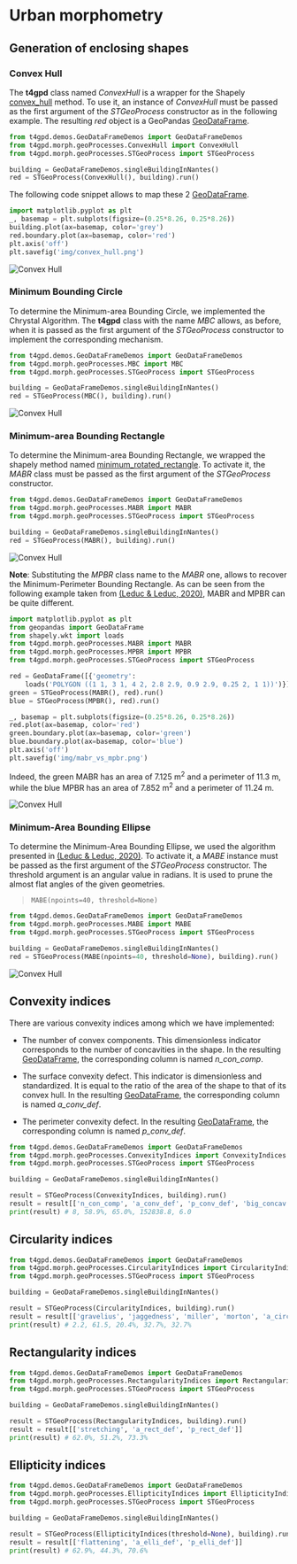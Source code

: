 # Urban morphometry
## Generation of enclosing shapes
### Convex Hull

The **t4gpd** class named _ConvexHull_ is a wrapper for the Shapely
[convex_hull](https://shapely.readthedocs.io/en/stable/manual.html?highlight=convex%20hull#object.convex_hull)
method. To use it, an instance of _ConvexHull_ must be passed as the
first argument of the _STGeoProcess_ constructor as in the following
example. The resulting _red_ object is a GeoPandas
[GeoDataFrame](https://geopandas.org/docs/reference/api/geopandas.GeoDataFrame.html?highlight=geodataframe#geopandas.GeoDataFrame).

```python
from t4gpd.demos.GeoDataFrameDemos import GeoDataFrameDemos
from t4gpd.morph.geoProcesses.ConvexHull import ConvexHull
from t4gpd.morph.geoProcesses.STGeoProcess import STGeoProcess

building = GeoDataFrameDemos.singleBuildingInNantes()
red = STGeoProcess(ConvexHull(), building).run()
```

The following code snippet allows to map these 2
[GeoDataFrame](https://geopandas.org/docs/reference/api/geopandas.GeoDataFrame.html?highlight=geodataframe#geopandas.GeoDataFrame).

```python
import matplotlib.pyplot as plt
_, basemap = plt.subplots(figsize=(0.25*8.26, 0.25*8.26))
building.plot(ax=basemap, color='grey')
red.boundary.plot(ax=basemap, color='red')
plt.axis('off')
plt.savefig('img/convex_hull.png')
```

![Convex Hull](img/convex_hull.png)

### Minimum Bounding Circle

To determine the Minimum-area Bounding Circle, we implemented the
Chrystal Algorithm. The **t4gpd** class with the name _MBC_ allows, as
before, when it is passed as the first argument of the _STGeoProcess_
constructor to implement the corresponding mechanism.

```python
from t4gpd.demos.GeoDataFrameDemos import GeoDataFrameDemos
from t4gpd.morph.geoProcesses.MBC import MBC
from t4gpd.morph.geoProcesses.STGeoProcess import STGeoProcess

building = GeoDataFrameDemos.singleBuildingInNantes()
red = STGeoProcess(MBC(), building).run()
```

![Convex Hull](img/mbc.png)

### Minimum-area Bounding Rectangle

To determine the Minimum-area Bounding Rectangle, we wrapped the
shapely method named
[minimum_rotated_rectangle](https://shapely.readthedocs.io/en/latest/manual.html?highlight=minimum_rotated_rectangle#object.minimum_rotated_rectangle). To
activate it, the _MABR_ class must be passed as the first argument of
the _STGeoProcess_ constructor.

```python
from t4gpd.demos.GeoDataFrameDemos import GeoDataFrameDemos
from t4gpd.morph.geoProcesses.MABR import MABR
from t4gpd.morph.geoProcesses.STGeoProcess import STGeoProcess

building = GeoDataFrameDemos.singleBuildingInNantes()
red = STGeoProcess(MABR(), building).run()
```
![Convex Hull](img/mabr.png)

**Note**: Substituting the _MPBR_ class name to the _MABR_ one, allows
  to recover the Minimum-Perimeter Bounding Rectangle. As can be seen
  from the following example taken from [(Leduc &amp; Leduc,
  2020)](https://doi.org/10.1080/13658816.2020.1800017), MABR and MPBR
  can be quite different.

```python
import matplotlib.pyplot as plt
from geopandas import GeoDataFrame
from shapely.wkt import loads
from t4gpd.morph.geoProcesses.MABR import MABR
from t4gpd.morph.geoProcesses.MPBR import MPBR
from t4gpd.morph.geoProcesses.STGeoProcess import STGeoProcess

red = GeoDataFrame([{'geometry': 
	loads('POLYGON ((1 1, 3 1, 4 2, 2.8 2.9, 0.9 2.9, 0.25 2, 1 1))')}])
green = STGeoProcess(MABR(), red).run()
blue = STGeoProcess(MPBR(), red).run()

_, basemap = plt.subplots(figsize=(0.25*8.26, 0.25*8.26))
red.plot(ax=basemap, color='red')
green.boundary.plot(ax=basemap, color='green')
blue.boundary.plot(ax=basemap, color='blue')
plt.axis('off')
plt.savefig('img/mabr_vs_mpbr.png')
```

Indeed, the green MABR has an area of 7.125 m<sup>2</sup> and a
perimeter of 11.3 m, while the blue MPBR has an area of 7.852
m<sup>2</sup> and a perimeter of 11.24 m.

![Convex Hull](img/mabr_vs_mpbr.png)

### Minimum-Area Bounding Ellipse

To determine the Minimum-Area Bounding Ellipse, we used the algorithm
presented in [(Leduc &amp; Leduc,
  2020)](https://doi.org/10.1080/13658816.2020.1800017). To activate it, a
_MABE_ instance must be passed as the first argument of the
_STGeoProcess_ constructor. The threshold argument is an angular value
in radians. It is used to prune the almost flat angles of the given
geometries.

> `MABE(npoints=40, threshold=None)`

```python
from t4gpd.demos.GeoDataFrameDemos import GeoDataFrameDemos
from t4gpd.morph.geoProcesses.MABE import MABE
from t4gpd.morph.geoProcesses.STGeoProcess import STGeoProcess

building = GeoDataFrameDemos.singleBuildingInNantes()
red = STGeoProcess(MABE(npoints=40, threshold=None), building).run()
```

![Convex Hull](img/mabe.png)

## Convexity indices

There are various convexity indices among which we have implemented:

  * The number of convex components. This dimensionless indicator
    corresponds to the number of concavities in the shape. In the
    resulting
    [GeoDataFrame](https://geopandas.org/docs/reference/api/geopandas.GeoDataFrame.html?highlight=geodataframe#geopandas.GeoDataFrame),
    the corresponding column is named _n_con_comp_.

  * The surface convexity defect. This indicator is dimensionless and
    standardized. It is equal to the ratio of the area of the shape to
    that of its convex hull. In the resulting
    [GeoDataFrame](https://geopandas.org/docs/reference/api/geopandas.GeoDataFrame.html?highlight=geodataframe#geopandas.GeoDataFrame),
    the corresponding column is named _a_conv_def_.

  * The perimeter convexity defect. In the resulting
    [GeoDataFrame](https://geopandas.org/docs/reference/api/geopandas.GeoDataFrame.html?highlight=geodataframe#geopandas.GeoDataFrame),
    the corresponding column is named _p_conv_def_.

```python
from t4gpd.demos.GeoDataFrameDemos import GeoDataFrameDemos
from t4gpd.morph.geoProcesses.ConvexityIndices import ConvexityIndices
from t4gpd.morph.geoProcesses.STGeoProcess import STGeoProcess

building = GeoDataFrameDemos.singleBuildingInNantes()

result = STGeoProcess(ConvexityIndices, building).run()
result = result[['n_con_comp', 'a_conv_def', 'p_conv_def', 'big_concav', 'small_conc']]
print(result) # 8, 58.9%, 65.0%, 152838.8, 6.0
```

## Circularity indices
```python
from t4gpd.demos.GeoDataFrameDemos import GeoDataFrameDemos
from t4gpd.morph.geoProcesses.CircularityIndices import CircularityIndices
from t4gpd.morph.geoProcesses.STGeoProcess import STGeoProcess

building = GeoDataFrameDemos.singleBuildingInNantes()

result = STGeoProcess(CircularityIndices, building).run()
result = result[['gravelius', 'jaggedness', 'miller', 'morton', 'a_circ_def']]
print(result) # 2.2, 61.5, 20.4%, 32.7%, 32.7%
```

## Rectangularity indices
```python
from t4gpd.demos.GeoDataFrameDemos import GeoDataFrameDemos
from t4gpd.morph.geoProcesses.RectangularityIndices import RectangularityIndices
from t4gpd.morph.geoProcesses.STGeoProcess import STGeoProcess

building = GeoDataFrameDemos.singleBuildingInNantes()

result = STGeoProcess(RectangularityIndices, building).run()
result = result[['stretching', 'a_rect_def', 'p_rect_def']]
print(result) # 62.0%, 51.2%, 73.3%
```

## Ellipticity indices
```python
from t4gpd.demos.GeoDataFrameDemos import GeoDataFrameDemos
from t4gpd.morph.geoProcesses.EllipticityIndices import EllipticityIndices
from t4gpd.morph.geoProcesses.STGeoProcess import STGeoProcess

building = GeoDataFrameDemos.singleBuildingInNantes()

result = STGeoProcess(EllipticityIndices(threshold=None), building).run()
result = result[['flattening', 'a_elli_def', 'p_elli_def']]
print(result) # 62.9%, 44.3%, 70.6%
```
